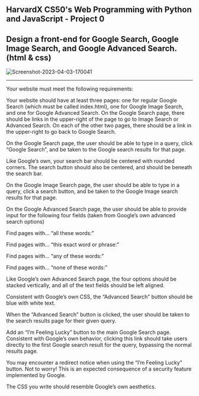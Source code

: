 HarvardX  CS50's Web Programming with Python and JavaScript - Project 0
---
Design a front-end for Google Search, Google Image Search, and Google Advanced Search. (html & css)
---

<img src="https://i.ibb.co/XWGWkvy/Screenshot-2023-04-03-170041.png" alt="Screenshot-2023-04-03-170041" border="0" class="center">

---
Your website must meet the following requirements:

Your website should have at least three pages: one for regular Google Search (which must be called index.html), one for Google Image Search, and one for Google Advanced Search.
On the Google Search page, there should be links in the upper-right of the page to go to Image Search or Advanced Search. On each of the other two pages, there should be a link in the upper-right to go back to Google Search.

On the Google Search page, the user should be able to type in a query, click “Google Search”, and be taken to the Google search results for that page.

Like Google’s own, your search bar should be centered with rounded corners. The search button should also be centered, and should be beneath the search bar.

On the Google Image Search page, the user should be able to type in a query, click a search button, and be taken to the Google Image search results for that page.

On the Google Advanced Search page, the user should be able to provide input for the following four fields (taken from Google’s own advanced search options)

Find pages with… “all these words:”

Find pages with… “this exact word or phrase:”

Find pages with… “any of these words:”

Find pages with… “none of these words:”

Like Google’s own Advanced Search page, the four options should be stacked vertically, and all of the text fields should be left aligned.

Consistent with Google’s own CSS, the “Advanced Search” button should be blue with white text.

When the “Advanced Search” button is clicked, the user should be taken to the search results page for their given query.

Add an “I’m Feeling Lucky” button to the main Google Search page. Consistent with Google’s own behavior, clicking this link should take users directly to the first Google search result for the query, bypassing the normal results page.

You may encounter a redirect notice when using the “I’m Feeling Lucky” button. Not to worry! This is an expected consequence of a security feature implemented by Google.

The CSS you write should resemble Google’s own aesthetics.

